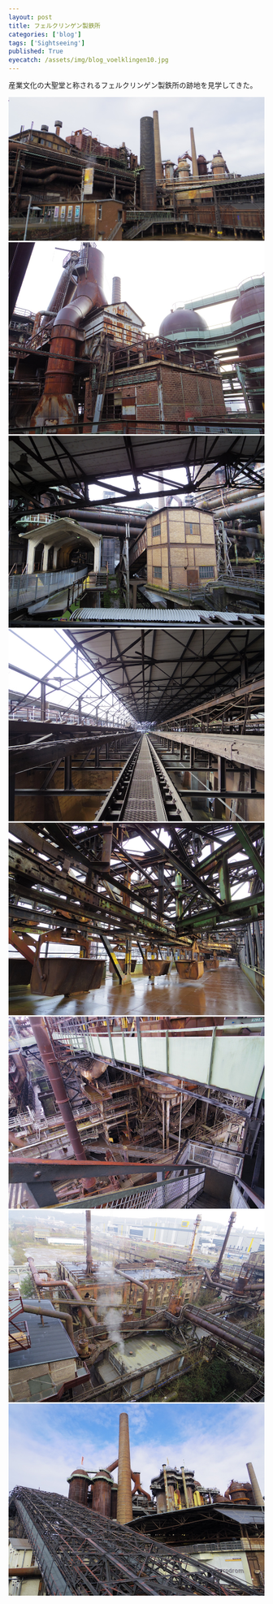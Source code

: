 ```yaml
---
layout: post
title: フェルクリンゲン製鉄所
categories: ['blog']
tags: ['Sightseeing']
published: True
eyecatch: /assets/img/blog_voelklingen10.jpg
---
```


産業文化の大聖堂と称されるフェルクリンゲン製鉄所の跡地を見学してきた。

<img src="/assets/img/blog_voelklingen01.jpg" class="image-on-frame image-fade">

<img src="/assets/img/blog_voelklingen02.jpg" class="image-on-frame image-fade">

<img src="/assets/img/blog_voelklingen03.jpg" class="image-on-frame image-fade">

<img src="/assets/img/blog_voelklingen04.jpg" class="image-on-frame image-fade">

<img src="/assets/img/blog_voelklingen05.jpg" class="image-on-frame image-fade">

<img src="/assets/img/blog_voelklingen06.jpg" class="image-on-frame image-fade">

<img src="/assets/img/blog_voelklingen07.jpg" class="image-on-frame image-fade">

<img src="/assets/img/blog_voelklingen08.jpg" class="image-on-frame image-fade">